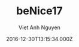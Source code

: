 ---
title: beNice17
github: 'https://github.com/vietanhdev/beNice17'
demo: 'https://www.vietanhdev.com/beNice17/'
author: Viet Anh Nguyen
ssg:
  - Jekyll
cms:
  - No Cms
date: 2016-12-30T13:15:34.000Z
github_branch: master
description: A Jekyll theme for my personal website
stale: true
---